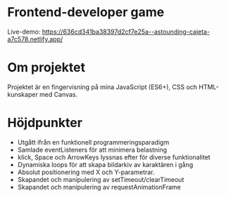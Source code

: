# Frontend-developer game
Live-demo: https://636cd341ba38397d2cf7e25a--astounding-cajeta-a7c578.netlify.app/
  
# Om projektet
Projektet är en fingervisning på mina JavaScript (ES6+), CSS och HTML-kunskaper med Canvas.

# Höjdpunkter
- Utgått ifrån en funktionell programmeringsparadigm
- Samlade eventListeners för att minimera belastning
- klick, Space och ArrowKeys lyssnas efter för diverse funktionalitet
- Dynamiska loops för att skapa bildarkiv av karaktären i gång
- Absolut positionering med X och Y-parametrar.
- Skapandet och manipulering av setTimeout/clearTimeout
- Skapandet och manipulering av requestAnimationFrame
